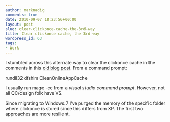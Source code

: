 ```yaml
---
author: marknadig
comments: true
date: 2010-09-07 18:23:56+00:00
layout: post
slug: clear-clickonce-cache-the-3rd-way
title: Clear clickonce cache, the 3rd way
wordpress_id: 63
tags:
- Work
---
```


I stumbled across this alternate way to clear the clickonce cache in the comments in this [old blog post](http://bombayboy.wordpress.com/2006/07/03/clear-clickonce-cache/). From a command prompt:

rundll32 dfshim CleanOnlineAppCache

I usually run mage -cc from a _visual studio command prompt_. However, not all QC/design folk have VS.

Since migrating to Windows 7 I've purged the memory of the specific folder where clickonce is stored since this differs from XP. The first two approaches are more resilient.
